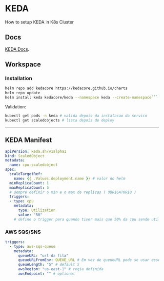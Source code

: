 # KEDA  

How to setup KEDA in K8s Cluster

## Docs

[KEDA Docs](https://keda.sh/docs/1.5/concepts/scaling-deployments/).

## Workspace

### Installation

```bash
helm repo add kedacore https://kedacore.github.io/charts
helm repo update
helm install keda kedacore/keda --namespace keda --create-namespace```
```

Validation:
```bash
kubectl get pods -n keda # valida depois da instalacao do servico 
kubectl get scaledobjects # lista depois do deploy
```

---

## KEDA Manifest
```yaml
apiVersion: keda.sh/v1alpha1
kind: ScaledObject
metadata:
  name: cpu-scaledobject
spec:
  scaleTargetRef:
    name: {{ .Values.deployment.name }} # valor do helm
  minReplicaCount: 1
  maxReplicaCount: 5 
  # sempre definir o min e o max de replicas ( OBRIGATORIO )
  triggers: 
  - type: cpu
    metadata:
      type: Utilization
      value: "50"
	# define o trigger para quando tiver mais que 50% da cpu sendo utilizada ira escalar
```

### AWS SQS/SNS
```yaml
triggers:
  - type: aws-sqs-queue
    metadata:
      queueURL: "url da fila"
      queueURLFromEnv: QUEUE_URL # Em vez de queueURL pode se usar esse
      queueLength: "5" # default 5
      awsRegion: "us-east-1" # regia definida
      awsEndpoint: "" # optional
```